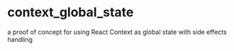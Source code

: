 # context_global_state
a proof of concept for using React Context as global state with side effects handling
